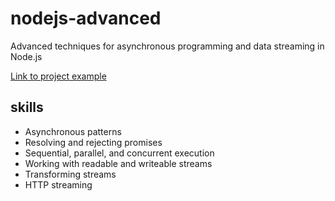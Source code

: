 # nodejs-advanced

Advanced techniques for asynchronous programming and data streaming in Node.js

[Link to project example](https://github.com/laissonsilveira/nodejs-advanced/tree/main/)

## skills

* Asynchronous patterns
* Resolving and rejecting promises
* Sequential, parallel, and concurrent execution
* Working with readable and writeable streams
* Transforming streams
* HTTP streaming
